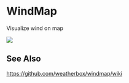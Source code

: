 # WindMap

Visualize wind on map

![](https://i.gyazo.com/661f4a3738d819af1df90eac6536a609.gif)


## See Also 

https://github.com/weatherbox/windmap/wiki
